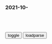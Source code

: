 ### 2021-10-　

```note
```

<table id="tbc" style="white-space:pre-wrap">
</table>
<button onclick="toggleb()">toggle</button>
<button onclick="loadparse()">loadparse</button>
<br>
<!-- 🌸<br>🍅-　-🍑<hr>🍀 -->
<pre>
<textarea rows="30" cols="100" style="display: none" id="tar">

学者谈张献忠：此人暴戾成性反复无常 喜爱活剥人皮|张献忠| 四川_凤凰历史
https://news.ifeng.com/a/20150226/43225574_0.shtml

把真实的历史告诉人们，尤其是下一代。

2021/11/2 下午5:55:48

江口沉银，张献忠到底有多富
https://baijiahao.baidu.com/s?id=1664216445818371684&wfr=spider&for=pc

搜刮m产也是张献忠巨额财富的来源之一。在江口沉银
分别来自于江西、湖南、湖北和四川，
表明他曾向当地富m巨贾劫掠财富。进入四川后，张献忠严格限制m间金银数量，规定：“有金银必缴。藏一两者斩,十两剥皮。”在严酷的z策下，m间财富向张献忠快速集聚。

张献忠还注重义军内部财物收缴。“令贼卒凡子女玉帛及一应贵重之物，不得辄留，犯者死。人畜以刀剑，而诸物可焚者以火，惟金银必以水土沉埋之。”为了防范士兵私藏金银，“金银重赀，献忠恐兵富而易逃也，其令挟赀而则杀之，时时搜索。”足见军纪之严。

张献忠曾对孙可望、艾能奇坦言：“皇帝极是难做，咱老子断做不来。今老子金银甚多，想来做皇帝不如做绒货客人快活。……我等心腹数十人，搬驮金银绒货，前往南京做绒货客人，享受富贵，图下半世快活，有何不可？”

2021/11/2 下午5:59:45

四川文化浩劫：张献忠ts5000读书人的“大悲寺事件”_网易订阅
https://www.163.com/dy/article/FMOA4E300543IA8G.html

待各地士子基本到齐后，张献忠突然找借口派重兵包围大悲寺，将全部应试士子统统杀死，死者人数达五千多人。这真是四川读书人亘古未有的一场浩劫。

张献忠悍然下令将成都“城内居m一律杀绝”，j队把居m驱赶到成都南门集体就刑，杀人无数，接着传令各乡镇村m“均可移居成都城内为j都居m”，后来又一把大火将成都焚毁，

一些史家因张献忠是农m起义领袖，对此或讳莫如深，不置一词，或不顾史实，千方百计为张献忠辩护开脱，包括血染大悲寺事件和ts成都市m事件在内。辩护的理由主要是：张献忠是明末农m起义的杰出领袖，封建t治者出于j级仇恨，蓄意夸大其杀人数字，污蔑张献忠“t蜀

当然张献忠本人由于历史局限性，“镇反”产生过激行为，杀人面过宽了些，导致大西zq逐渐丧失m心，这也是应当记取的历史教训。

张献忠规定
“秀才在乡造言生事，并家眷尽驱入城中，十人一结，一家有事，连坐九家”。

粗通文墨的张献忠行伍多年，拥有强大的军事实力，满脑子称王称帝思想，他代表的实际上是一种游m思想和游m文化，对文化人始终抱着蔑视、仇恨、提防、k制和利用的态度，倘若文化人稍不顺从，便要其人头落地。

他于大顺二年二月十三日立的一块“圣谕碑”，颇能表明他的真实思想，碑文只有两句话：“天有万物与人，人无一物与天。鬼神明明，自思自量。”这里的“天”，指的就是他自己，他认为自己代表上天，已将万物恩赐于四川的百x，而四川的百x有负于他的大恩大德，实在忘恩负义，他对四川mz百x是极其失望而怨恨的。

他深知，广大生员即读书人是老百x的头脑，士绅阶层的骨干，是他最难驾驭的人群。一旦形势变得严峻，变得于他不利，他就要对四川百x大开杀戒，首当其冲的当然是先除去读书人这一心腹之患。

对这种灭绝人性、灭绝文化的极其野蛮的兽性，必须毫不留情地给予揭露和深刻批判，这才是历史唯物主义的正确态度。

他当了短命的偏居一隅的四川土皇帝对四川百x当然是个灾难，但相对来说又实在是件幸事，因为他的q力所限只能危害四川一地；倘若他真的成为zg一代帝王，建立了一个朝代，那么必然是一个祸害全g百x的b君，罪恶将大得多，而决不会有什么高瞻远瞩的z治作为，对zg历史进步不会有任何推动作用。

“大明一朝，以剥皮始，以剥皮终，可谓始终不变。”（《且介亭杂文·病后杂谈》）

2021/11/2 下午5:43:45

</textarea>
</pre>
<!-- 🍀<br>🍑-　-🍅<hr>🌸 -->

```tip
```

<script src="https://cdn.jsdelivr.net/npm/jquery@3.5.1/dist/jquery.min.js"></script>

<link rel="stylesheet" href="https://cdn.jsdelivr.net/gh/fancyapps/fancybox@3.5.7/dist/jquery.fancybox.min.css" />
<script src="https://cdn.jsdelivr.net/gh/fancyapps/fancybox@3.5.7/dist/jquery.fancybox.min.js"></script>

<script type="text/javascript">

var __urlRegex = /(\b(https?|ftp|file):\/\/[-A-Z0-9+&@#\/%?=~_|!:,.;]*[-A-Z0-9+&@#\/%=~_|])/ig;
var __imgRegex = /\.(?:jpe?g|gif|png)$/i;

loadparse();

function parseURL($string){

    var exp = __urlRegex;
    return $string.replace(exp,function(match){
            __imgRegex.lastIndex=0;
            if(__imgRegex.test(match)){
                return '<a data-fancybox="gallery" href="' + match.replace("/p=700", "")
                 + '"><img src="' + match.replace("/p=700", "/p=160x200")+'" width="64"></a>';
            }
            else{
                return '<a href="' + match + '" target="_blank">' + match + '</a>';
            }
        }
    );
}

function loadparse() {
  tbc.innerHTML = parseURL(tar.value);
}

function toggleb() {
  var x = document.getElementById("tar");
  if (x.style.display === "none") {
    x.style.display = "";
  } else {
    x.style.display = "none";
  }
}

</script>
